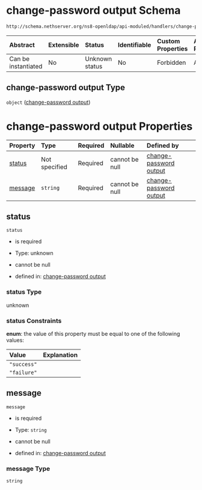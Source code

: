 # change-password output Schema

```txt
http://schema.nethserver.org/ns8-openldap/api-moduled/handlers/change-password/validate-output.json
```



| Abstract            | Extensible | Status         | Identifiable | Custom Properties | Additional Properties | Access Restrictions | Defined In                                                                          |
| :------------------ | :--------- | :------------- | :----------- | :---------------- | :-------------------- | :------------------ | :---------------------------------------------------------------------------------- |
| Can be instantiated | No         | Unknown status | No           | Forbidden         | Allowed               | none                | [validate-output.json](change-password/validate-output.json "open original schema") |

## change-password output Type

`object` ([change-password output](validate-output.md))

# change-password output Properties

| Property            | Type          | Required | Nullable       | Defined by                                                                                                                                                                                |
| :------------------ | :------------ | :------- | :------------- | :---------------------------------------------------------------------------------------------------------------------------------------------------------------------------------------- |
| [status](#status)   | Not specified | Required | cannot be null | [change-password output](validate-output-properties-status.md "http://schema.nethserver.org/ns8-openldap/api-moduled/handlers/change-password/validate-output.json#/properties/status")   |
| [message](#message) | `string`      | Required | cannot be null | [change-password output](validate-output-properties-message.md "http://schema.nethserver.org/ns8-openldap/api-moduled/handlers/change-password/validate-output.json#/properties/message") |

## status



`status`

*   is required

*   Type: unknown

*   cannot be null

*   defined in: [change-password output](validate-output-properties-status.md "http://schema.nethserver.org/ns8-openldap/api-moduled/handlers/change-password/validate-output.json#/properties/status")

### status Type

unknown

### status Constraints

**enum**: the value of this property must be equal to one of the following values:

| Value       | Explanation |
| :---------- | :---------- |
| `"success"` |             |
| `"failure"` |             |

## message



`message`

*   is required

*   Type: `string`

*   cannot be null

*   defined in: [change-password output](validate-output-properties-message.md "http://schema.nethserver.org/ns8-openldap/api-moduled/handlers/change-password/validate-output.json#/properties/message")

### message Type

`string`
